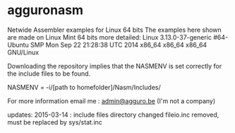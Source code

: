 # agguronasm
Netwide Assembler examples for Linux 64 bits
The examples here shown are made on Linux Mint 64 bits
more detailed: Linux 3.13.0-37-generic #64-Ubuntu SMP Mon Sep 22 21:28:38 UTC 2014 x86_64 x86_64 x86_64 GNU/Linux

Downloading the repository implies that the NASMENV is set correctly for the include files to be found.

NASMENV = -i/[path to homefolder]/Nasm/Includes/

For more information email me : admin@agguro.be (I'm not a company)

updates: 2015-03-14 : include files directory changed
                      fileio.inc removed, must be replaced by sys/stat.inc
